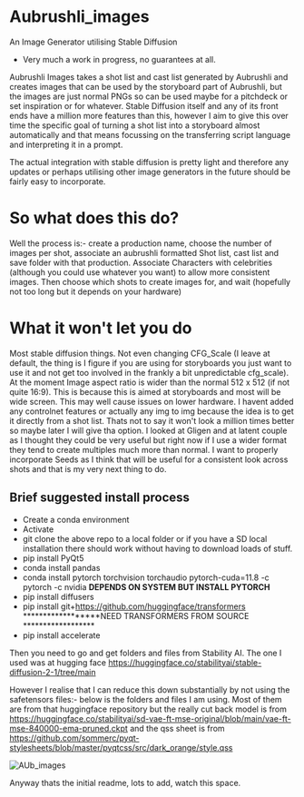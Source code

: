 # Aubrushli_images
An Image Generator utilising Stable Diffusion

* Very much a work in progress, no guarantees at all.

Aubrushli Images takes a shot list and cast list generated by Aubrushli and creates images that can be used by the storyboard part of Aubrushli, but the images are just normal PNGs so can be used maybe for a pitchdeck or set inspiration or for whatever.
Stable Diffusion itself and any of its front ends have a million more features than this, however I aim to give this over time the specific goal of turning a shot list into a storyboard almost automatically and that means focussing on the transferring script language and interpreting it
in a prompt. 

The actual integration with stable diffusion is pretty light and therefore any updates or perhaps utilising other image generators in the future should be fairly easy to incorporate.

# So what does this do?

Well the process is:- create a production name, choose the number of images per shot, associate an aubrushli formatted Shot list, cast list and save folder with that production. Associate Characters with celebrities (although you could use whatever you want) to allow more consistent images.
Then choose which shots to create images for, and wait (hopefully not too long but it depends on your hardware)

# What it won't let you do

Most stable diffusion things. Not even changing CFG_Scale (I leave at default, the thing is I figure if you are using for storyboards you just want to use it and not get too involved in the frankly a bit unpredictable cfg_scale). At the moment Image aspect ratio is wider than the normal 512 x 512 (if not quite 16:9). This is because this is aimed at storyboards and most will be wide screen. This may well cause issues on lower hardware. I havent added any controlnet features or actually any img to img because the idea is to get it directly from a shot list. Thats not to say it won't look a million times better so maybe later I will give tha option. I looked at Gligen and at latent couple as I thought they could be very useful but right now if I use a wider format they tend to create multiples much more than normal. I want to properly incorporate Seeds as I think that will be useful for a consistent look across shots and that is my very next thing to do.


## Brief suggested install process

+ Create a conda environment
+ Activate
+ git clone the above repo to a local folder or if you have a SD local installation there should work without having to download loads of stuff.
+ pip install PyQt5
+ conda install pandas
+ conda install pytorch torchvision torchaudio pytorch-cuda=11.8 -c pytorch -c nvidia ******DEPENDS ON SYSTEM BUT INSTALL PYTORCH******
+ pip install diffusers
+ pip install git+https://github.com/huggingface/transformers ******************NEED TRANSFORMERS FROM SOURCE ******************
+ pip install accelerate

Then you need to go and get folders and files from Stability AI. The one I used was at hugging face https://huggingface.co/stabilityai/stable-diffusion-2-1/tree/main

However I realise that I can reduce this down substantially by not using the safetensors files:- below is the folders and files I am using. Most of them are from that huggingface repository but the really cut back model is from https://huggingface.co/stabilityai/sd-vae-ft-mse-original/blob/main/vae-ft-mse-840000-ema-pruned.ckpt and the qss sheet is from https://github.com/sommerc/pyqt-stylesheets/blob/master/pyqtcss/src/dark_orange/style.qss 

![AUb_images](https://user-images.githubusercontent.com/26924183/229891129-cbdc51c9-782f-44a2-908d-8fdac2ad46ab.png)

Anyway thats the initial readme, lots to add, watch this space. 

